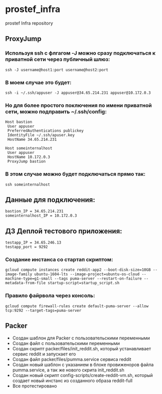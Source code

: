# prostef_infra
prostef Infra repository

## ProxyJump
### Используя ssh с флгагом -J можно сразу подключаться к приватной сети через публичный шлюз:
```
ssh -J username@host1:port username@host2:port
```

### В моем случае это будет:
```
ssh -i ~/.ssh/appuser -J appuser@34.65.214.231 appuser@10.172.0.3
```

### Но для более простого поключения по имени приватной сети, можно подправить ~/.ssh/config:
```
Host bastion
 User appuser
 PreferredAuthentications publickey
 IdentityFile ~/.ssh/apuser.key
 HostName 34.65.214.231

Host someinternalhost
 User appuser
 HostName 10.172.0.3
 ProxyJump bastion
```

### В этом случае можно будет подключаться прямо так:
```
ssh someinternalhost
```

## Данные для подключения:
```
bastion_IP = 34.65.214.231
someinternalhost_IP = 10.172.0.3
```

## ДЗ Деплой тестового приложения:
```
testapp_IP = 34.65.246.13
testapp_port = 9292
```

### Создание инстанса со стартап скриптом:
```
gcloud compute instances create reddit-app2 --boot-disk-size=10GB --image-family ubuntu-1604-lts --image-project=ubuntu-os-cloud --machine-type=g1-small --tags puma-server --restart-on-failure --metadata-from-file startup-script=startup_script.sh
```

### Правило файрвола через консоль:
```
gcloud compute firewall-rules create default-puma-server --allow tcp:9292 --target-tags=puma-server
```

## Packer
- Создан шаблон для Packer с пользовательскими переменными
- Создан файл с пользовательскими переменными
- Создан скрипт packer/files/init_reddit.sh, который устанавливает сервис reddit и запускает его
- Создан файл packer/files/pumma.service сервиса reddit
- Создан новый шаблон с указанием в блоке провиженоров файла pumma.service, а так же нового скрита init_reddit.sh
- Создан новый скрипт config-scripts/create-reddit-vm.sh, который создает новый инстанс из созданного образа reddit-full
- Все протестировано
